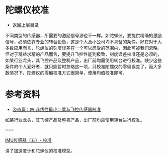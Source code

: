 # 陀螺仪校准

* [返回上层目录](../gyroscope.md)

不同类型的传感器，所需要的激励信号源也不一样。如陀螺仪，要提供精确的激励信号，必须依靠专业的转台设备，这是个人及小公司均不具备的条件。好在对于大多数应用而言，陀螺仪的刻度误差在一个可以忍受的范围内，因此可被我们忽略。但对于精益求精的产品而言，要提升飞控性能到极致，刻度误差校准还是必须的，如某行业龙头，其飞控产品及整机产品，出厂前均需使用转台进行校准。缺少这些条件的个人爱好者，就只能暂时忽略这一项，只校准陀螺仪的零偏误差了，而大多数情况下，陀螺仪的零偏校准方式很简单，使用均值校准即可。



# 参考资料

* [姿态篇：四.非线性最小二乘与飞控传感器校准](http://www.360doc.com/content/18/1115/16/59692568_795068641.shtml)

如某行业龙头，其飞控产品及整机产品，出厂前均需使用转台进行校准。

===

[IMU传感器（五）- 校准](https://www.bilibili.com/read/cv18445807/)

讲了加速度计和陀螺仪的校准模型。

